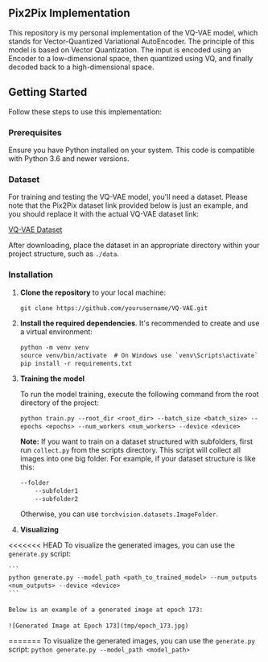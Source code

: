 ## Pix2Pix Implementation

This repository is my personal implementation of the VQ-VAE model, which stands for Vector-Quantized Variational AutoEncoder. The principle of this model is based on Vector Quantization. The input is encoded using an Encoder to a low-dimensional space, then quantized using VQ, and finally decoded back to a high-dimensional space.

## Getting Started

Follow these steps to use this implementation:

### Prerequisites

Ensure you have Python installed on your system. This code is compatible with Python 3.6 and newer versions.

### Dataset

For training and testing the VQ-VAE model, you'll need a dataset. Please note that the Pix2Pix dataset link provided below is just an example, and you should replace it with the actual VQ-VAE dataset link:

[VQ-VAE Dataset](https://www.kaggle.com/datasets/vikramtiwari/pix2pix-dataset)

After downloading, place the dataset in an appropriate directory within your project structure, such as `./data`.

### Installation

1. **Clone the repository** to your local machine:

    ```
    git clone https://github.com/yourusername/VQ-VAE.git
    ```

2. **Install the required dependencies**. It's recommended to create and use a virtual environment:

    ```
    python -m venv venv
    source venv/bin/activate  # On Windows use `venv\Scripts\activate`
    pip install -r requirements.txt
    ```

3. **Training the model**

    To run the model training, execute the following command from the root directory of the project:

    ```
    python train.py --root_dir <root_dir> --batch_size <batch_size> --epochs <epochs> --num_workers <num_workers> --device <device>
    ```
    **Note:** If you want to train on a dataset structured with subfolders, first run `collect.py` from the scripts directory. This script will collect all images into one big folder. For example, if your dataset structure is like this:
    ```
    --folder
        --subfolder1
        --subfolder2
    ```
    Otherwise, you can use `torchvision.datasets.ImageFolder`.

4. **Visualizing**

<<<<<<< HEAD
    To visualize the generated images, you can use the `generate.py` script:
    
    ```
    python generate.py --model_path <path_to_trained_model> --num_outputs <num_outputs> --device <device>
    ```

    Below is an example of a generated image at epoch 173:

    ![Generated Image at Epoch 173](tmp/epoch_173.jpg)
=======
   To visualize the generated images, you can use the `generate.py` script:
    ```
    python generate.py --model_path <model_path>
    ```